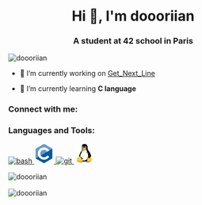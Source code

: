 <h1 align="center">Hi 👋, I'm doooriian</h1>
<h3 align="center">A student at 42 school in Paris</h3>

<p align="left"> <img src="https://komarev.com/ghpvc/?username=doooriian&label=Profile%20views&color=0e75b6&style=flat" alt="doooriian" /> </p>

- 🔭 I’m currently working on [Get_Next_Line](https://github.com/doooriian/Get_next_line)

- 🌱 I’m currently learning **C language**

<h3 align="left">Connect with me:</h3>
<p align="left">
</p>

<h3 align="left">Languages and Tools:</h3>
<p align="left"> <a href="https://www.gnu.org/software/bash/" target="_blank" rel="noreferrer"> <img src="https://www.vectorlogo.zone/logos/gnu_bash/gnu_bash-icon.svg" alt="bash" width="40" height="40"/> </a> <a href="https://www.cprogramming.com/" target="_blank" rel="noreferrer"> <img src="https://raw.githubusercontent.com/devicons/devicon/master/icons/c/c-original.svg" alt="c" width="40" height="40"/> </a> <a href="https://git-scm.com/" target="_blank" rel="noreferrer"> <img src="https://www.vectorlogo.zone/logos/git-scm/git-scm-icon.svg" alt="git" width="40" height="40"/> </a> <a href="https://www.linux.org/" target="_blank" rel="noreferrer"> <img src="https://raw.githubusercontent.com/devicons/devicon/master/icons/linux/linux-original.svg" alt="linux" width="40" height="40"/> </a> </p>

<p><img align="center" src="https://github-readme-stats.vercel.app/api/top-langs?username=doooriian&show_icons=true&locale=en&layout=compact" alt="doooriian" /></p>

<p><img align="center" src="https://github-readme-streak-stats.herokuapp.com/?user=doooriian&" alt="doooriian" /></p>
